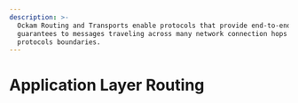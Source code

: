```yaml
---
description: >-
  Ockam Routing and Transports enable protocols that provide end-to-end
  guarantees to messages traveling across many network connection hops and
  protocols boundaries.
---
```


# Application Layer Routing

<figure><img src="../../.gitbook/assets/simple.001 (1).jpeg" alt=""><figcaption></figcaption></figure>

<figure><img src="../../.gitbook/assets/one-hop.001.jpeg" alt=""><figcaption></figcaption></figure>

<figure><img src="../../.gitbook/assets/two-hops.001.jpeg" alt=""><figcaption></figcaption></figure>

<figure><img src="../../.gitbook/assets/n-hops.001.jpeg" alt=""><figcaption></figcaption></figure>
